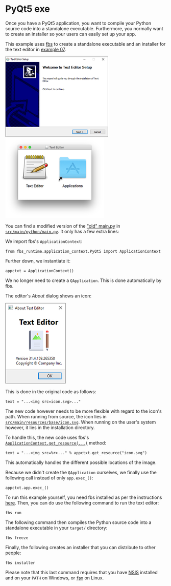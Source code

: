 # PyQt5 exe

Once you have a PyQt5 application, you want to compile your Python source code into a standalone executable. Furthermore, you normally want to create an installer so your users can easily set up your app.

This example uses [fbs](https://build-system.fman.io) to create a standalone executable and an installer for the text editor in [example 07](../07%20Qt%20Text%20Editor).

<img src="pyqt5-exe.png" alt="PyQt5 exe installer" height="250px"> <img src="pyqt5-installer-mac.png" alt="Installer for a PyQt5 Mac application" height="250px">

You can find a modified version of the ["old" main.py](../07%20Qt%20Text%20Editor/main.py) in [`src/main/python/main.py`](src/main/python/main.py). It only has a few extra lines:

We import fbs's `ApplicationContext`:

    from fbs_runtime.application_context.PyQt5 import ApplicationContext

Further down, we instantiate it:

    appctxt = ApplicationContext()

We no longer need to create a `QApplication`. This is done automatically by fbs.

The editor's _About_ dialog shows an icon:

![QDialog example](../screenshots/qdialog-example.png)

This is done in the original code as follows:

    text = "...<img src=icon.svg>..."

The new code however needs to be more flexible with regard to the icon's path. When running from source, the icon lies in [`src/main/resources/base/icon.svg`](src/main/resources/base/icon.svg). When running on the user's system however, it lies in the installation directory.

To handle this, the new code uses fbs's [`ApplicationContext.get_resource(...)`](https://build-system.fman.io/manual/#get_resource) method:

    text = "...<img src=%r>..." % appctxt.get_resource("icon.svg")

This automatically handles the different possible locations of the image.

Because we didn't create the `QApplication` ourselves, we finally use the following call instead of only `app.exec_()`:

    appctxt.app.exec_()

To run this example yourself, you need fbs installed as per the instructions [here](https://github.com/1mh/pyqt-examples#running-the-examples). Then, you can do use the following command to run the text editor:

    fbs run

The following command then compiles the Python source code into a standalone executable in your `target/` directory:

    fbs freeze

Finally, the following creates an installer that you can distribute to other people:

    fbs installer

Please note that this last command requires that you have [NSIS](https://nsis.sourceforge.io/Main_Page) installed and on your `PATH` on Windows, or [`fpm`](https://github.com/jordansissel/fpm) on Linux.
